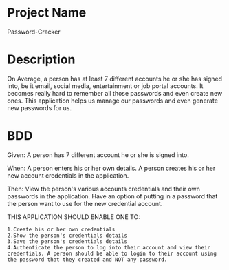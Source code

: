 # Project Name
Password-Cracker

# Description
On Average, a person has at least 7 different accounts he or she has signed into, be it email, social media, entertainment or job portal accounts. It becomes really hard to remember all those passwords and even create new ones. This application helps us manage our passwords and even generate new passwords for us.

# BDD
Given: A person has 7 different account he or she is signed into. 

When: A person enters his or her own details. A person creates his or her new account credentials in the application.

Then: View the person's various accounts credentials and their own passwords in the application. Have an option of putting in a password that the person want to use for the new credential account.


THIS APPLICATION SHOULD ENABLE ONE TO:

	1.Create his or her own credentials
	2.Show the person's credentials details
	3.Save the person's credentials details
	4.Authenticate the person to log into their account and view their credentials. A person should be able to login to their account using the password that they created and NOT any password.

